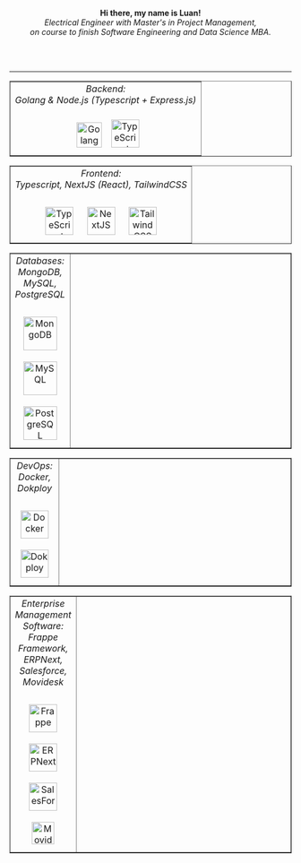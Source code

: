 <p align="center">
  <b>Hi there, my name is Luan!</b>
  <br>
  <i>
    Electrical Engineer with Master's in Project Management, <br> on course to finish Software Engineering and Data Science MBA.
  </i>
</p>
<br><br>

---

<table width="100%" border="1">
  <tr>
    <td valign="top" align="center">
        <i> Backend: </i> <br>
        <i> Golang & Node.js (Typescript + Express.js) </i> <br><br>
        <a href="https://go.dev/" target="_blank"><img style="margin: 10px"
          src="https://upload.wikimedia.org/wikipedia/commons/thumb/0/05/Go_Logo_Blue.svg/1200px-Go_Logo_Blue.svg.png" alt="Golang" height="45" /></a>
        <a href="https://www.typescriptlang.org/" target="_blank"><img style="margin: 2px"
          src="https://profilinator.rishav.dev/skills-assets/typescript-original.svg" alt="TypeScript" height="50" /></a>
    </td>
  </tr>
</table>
<table width="100%" border="1">
  <tr>
    <td valign="top" align="center">
      <i> Frontend: </i> <br>
      <i> Typescript, NextJS (React), TailwindCSS </i> <br><br>
      <a href="https://en.wikipedia.org/wiki/HTML5" target="_blank"><img style="margin: 10px"
        src="https://profilinator.rishav.dev/skills-assets/typescript-original.svg" alt="TypeScript" height="50" /></a>
      <a href="https://nextjs.org/" target="_blank"><img style="margin: 10px"
        src="https://profilinator.rishav.dev/skills-assets/nextjs.png" alt="NextJS" height="50" /></a>  
      <a href="https://www.tailwindcss.com/" target="_blank"><img style="margin: 10px"
        src="https://profilinator.rishav.dev/skills-assets/tailwindcss.svg" alt="Tailwind CSS" height="50" /></a>
    </td>
  </tr>
</table>
<table width="100%" border="1">
  <tr>
    <td valign="top" align="center">
      <i> Databases: </i> <br>
      <i> MongoDB, MySQL, PostgreSQL </i> <br><br>
      <a href="https://www.mongodb.com/" target="_blank"><img style="margin: 10px"
        src="https://profilinator.rishav.dev/skills-assets/mongodb-original-wordmark.svg" alt="MongoDB" height="60" /></a>  
      <a href="https://www.mysql.com/" target="_blank"><img style="margin: 10px"
        src="https://profilinator.rishav.dev/skills-assets/mysql-original-wordmark.svg" alt="MySQL" height="60" /></a>  
      <a href="https://www.postgresql.org/" target="_blank"><img style="margin: 10px"
        src="https://profilinator.rishav.dev/skills-assets/postgresql-original-wordmark.svg" alt="PostgreSQL" height="60" /></a>  
    </td>
    <td width="100%"></td>
  </tr>
</table>
<table width="100%" border="1">
  <tr>
    <td valign="top" align="center">
      <i> DevOps: </i><br>
      <i> Docker, Dokploy </i><br><br>
      <a href="https://www.docker.com/" target="_blank"><img style="margin: 10px"
        src="https://profilinator.rishav.dev/skills-assets/docker-original-wordmark.svg" alt="Docker" height="50" /></a>
      <a href="https://dokploy.com/" target="_blank"><img style="margin: 10px"
        src="https://avatars.githubusercontent.com/u/156882017" alt="Dokploy" height="50" /></a>
    </td>
    <td width="100%"></td>
  </tr>
</table>
<table width="100%" border="1">
  <tr>
    <td valign="top" align="center">
      <i> Enterprise Management Software: </i><br>
      <i> Frappe Framework, ERPNext, Salesforce, Movidesk </i><br><br>
      <a href="https://frappe.io/framework" target="_blank"><img style="margin: 10px"
        src="https://avatars.githubusercontent.com/u/836974" alt="Frappe" height="50" /></a>
      <a href="https://frappe.io/erpnext" target="_blank"><img style="margin: 10px"
        src="https://github.com/frappe/erpnext/raw/develop/erpnext/public/images/v16/erpnext.svg" alt="ERPNext" height="50" /></a>
      <a href="http://www.salesforce.com/" target="_blank"><img style="margin: 10px"
        src="https://profilinator.rishav.dev/skills-assets/salesforce.png" alt="SalesForce" height="50" /></a>
      <a href="https://www.movidesk.com/" target="_blank"><img style="margin: 10px"
        src="https://registration.movidesk.com/Content/images/movidesk-form.svg" alt="Movidesk" height="40" /></a>
    </td>
    <td width="100%"></td>
  </tr>
</table>